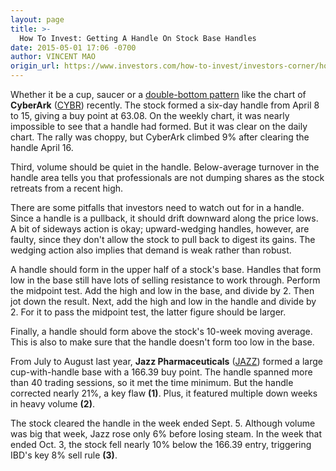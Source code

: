 ```yaml
---
layout: page
title: >-
  How To Invest: Getting A Handle On Stock Base Handles
date: 2015-05-01 17:06 -0700
author: VINCENT MAO
origin_url: https://www.investors.com/how-to-invest/investors-corner/how-to-invest-getting-a-handle-on-stock-base-handles
---
```





Whether it be a cup, saucer or a [double-bottom pattern](http://research.investors.com/ibd-charts.aspx?cht=pvc&type=daily&symbol=0NDQC) like the chart of **CyberArk** ([CYBR](https://research.investors.com/quote.aspx?symbol=CYBR)) recently. The stock formed a six-day handle from April 8 to 15, giving a buy point at 63.08. On the weekly chart, it was nearly impossible to see that a handle had formed. But it was clear on the daily chart. The rally was choppy, but CyberArk climbed 9% after clearing the handle April 16.

  

Third, volume should be quiet in the handle. Below-average turnover in the handle area tells you that professionals are not dumping shares as the stock retreats from a recent high.

  

There are some pitfalls that investors need to watch out for in a handle. Since a handle is a pullback, it should drift downward along the price lows. A bit of sideways action is okay; upward-wedging handles, however, are faulty, since they don't allow the stock to pull back to digest its gains. The wedging action also implies that demand is weak rather than robust.

  

A handle should form in the upper half of a stock's base. Handles that form low in the base still have lots of selling resistance to work through. Perform the midpoint test. Add the high and low in the base, and divide by 2. Then jot down the result. Next, add the high and low in the handle and divide by 2. For it to pass the midpoint test, the latter figure should be larger.

  

Finally, a handle should form above the stock's 10-week moving average. This is also to make sure that the handle doesn't form too low in the base.

  

From July to August last year, **Jazz Pharmaceuticals** ([JAZZ](https://research.investors.com/quote.aspx?symbol=JAZZ)) formed a large cup-with-handle base with a 166.39 buy point. The handle spanned more than 40 trading sessions, so it met the time minimum. But the handle corrected nearly 21%, a key flaw **(1)**. Plus, it featured multiple down weeks in heavy volume **(2)**.

  

The stock cleared the handle in the week ended Sept. 5. Although volume was big that week, Jazz rose only 6% before losing steam. In the week that ended Oct. 3, the stock fell nearly 10% below the 166.39 entry, triggering IBD's key 8% sell rule **(3)**.




